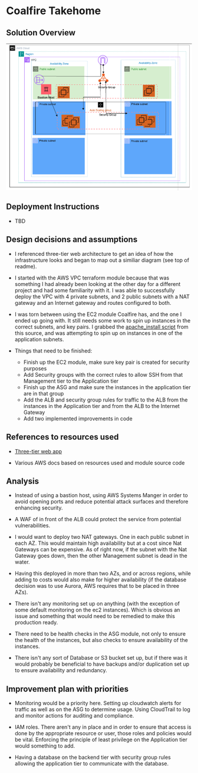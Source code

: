 # Coalfire Takehome


## Solution Overview
![Diagram](arch_diagram.png)

## Deployment Instructions
* TBD

## Design decisions and assumptions
* I referenced three-tier web architecture to get an idea of how the infrastructure looks and began to map out a similiar diagram (see top of readme).

* I started with the AWS VPC terraform module because that was something I had already been looking at the other day for a different project and had some familiarity with it. I was able to successfully deploy the VPC with 4 private subnets, and 2 public subnets with a NAT gateway and an Internet gateway and routes configured to both.

* I was torn between using the EC2 module Coalfire has, and the one I ended up going with. It still needs some work to spin up instances in the correct subnets, and key pairs. I grabbed the [apache_install script](https://medium.com/@aaloktrivedi/automating-an-apache-web-server-with-an-amazon-ec2-instance-a-step-by-step-guide-5bad757d0a0e) from this source, and was attempting to spin up on instances in one of the application subnets.

* Things that need to be finished:

  * Finish up the EC2 module, make sure key pair is created for security purposes
  * Add Security groups with the correct rules to allow SSH from that Management tier to the Application tier
  * Finish up the ASG and make sure the instances in the application tier are in that group
  * Add the ALB and security group rules for traffic to the ALB from the instances in the Application tier and from the ALB to the Internet Gateway
  * Add two implemented improvements in code

## References to resources used
* [Three-tier web app](https://medium.com/@aaloktrivedi/building-a-3-tier-web-application-architecture-with-aws-eb5981613e30)

* Various AWS docs based on resources used and module source code

## Analysis
* Instead of using a bastion host, using AWS Systems Manger in order to avoid opening ports and reduce potential attack surfaces and therefore enhancing security.

* A WAF of in front of the ALB could protect the service from potential vulnerabilities.

* I would want to deploy two NAT gateways. One in each public subnet in each AZ. This would maintain high availability but at a cost since Nat Gateways can be expensive. As of right now, if the subnet with the Nat Gateway goes down, then the other Management subnet is dead in the water.

* Having this deployed in more than two AZs, and or across regions, while adding to costs would also make for higher availability (if the database decision was to use Aurora, AWS requires that to be placed in three AZs).

* There isn't any monitoring set up on anything (with the exception of some default monitoring on the ec2 instances). Which is obvious an issue and something that would need to be remedied to make this production ready.

* There need to be health checks in the ASG module, not only to ensure the health of the instances, but also checks to ensure availability of the instances.

* There isn't any sort of Database or S3 bucket set up, but if there was it would probably be beneficial to have backups and/or duplication set up to ensure availability and redundancy.

## Improvement plan with priorities
* Monitoring would be a priority here. Setting up cloudwatch alerts for traffic as well as on the ASG to determine usage. Using CloudTrail to log and monitor actions for auditing and compliance.

* IAM roles. There aren't any in place and in order to ensure that access is done by the appropriate resource or user, those roles and policies would be vital. Enforcing the principle of least privilege on the Application tier would something to add.

* Having a database on the backend tier with security group rules allowing the application tier to communicate with the database.
